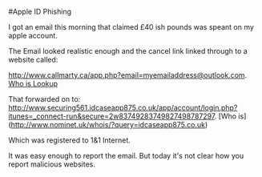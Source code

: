 #Apple ID Phishing

I got an email this morning that claimed £40 ish pounds was speant on my apple account.

The Email looked realistic enough and the cancel link linked through to a website called: 

http://www.callmarty.ca/app.php?email=myemailaddress@outlook.com. [Who is Lookup](https://sign.tcns.com/dot-root/whois.cfm?domain=callmarty&security=on&action=whois&http://www.tcns.com/alerts/ie.html)

That forwarded on to: 
http://www.securing561.idcaseapp875.co.uk/app/account/login.php?itunes=_connect-run&secure=2w83749283749827498787297. [Who is] (http://www.nominet.uk/whois/?query=idcaseapp875.co.uk)

Which was registered to 1&1 Internet.

It was easy enough to report the email. But today it's not clear how you report malicious websites.


